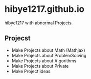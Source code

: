 # hibye1217.github.io
hibye1217 with abnormal Projects.

## Projecst
- Make Projects about Math (Mathjax)
- Make Projects about ProblemSolving
- Make Projects about Algorithms
- Make Projects about Private
- Make Project ideas